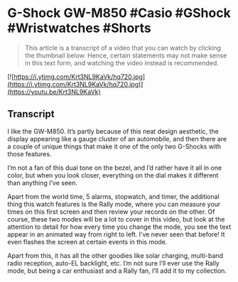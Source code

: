# G-Shock GW-M850 #Casio #GShock #Wristwatches #Shorts

> This article is a transcript of a video that you can watch by clicking the thumbnail below. Hence, certain statements may not make sense in this text form, and watching the video instead is recommended.

[![https://i.ytimg.com/Krt3NL9KaVk/hq720.jpg](https://i.ytimg.com/Krt3NL9KaVk/hq720.jpg)](https://youtu.be/Krt3NL9KaVk)

## Transcript

I like the GW-M850. It’s partly because of this neat design aesthetic, the display appearing like a gauge cluster of an automobile, and then there are a couple of unique things that make it one of the only two G-Shocks with those features.

I’m not a fan of this dual tone on the bezel, and I’d rather have it all in one color, but when you look closer, everything on the dial makes it different than anything I’ve seen.

Apart from the world time, 5 alarms, stopwatch, and timer, the additional thing this watch features is the Rally mode, where you can measure your times on this first screen and then review your records on the other. Of course, these two modes will be a lot to cover in this video, but look at the attention to detail for how every time you change the mode, you see the text appear in an animated way from right to left. I’ve never seen that before! It even flashes the screen at certain events in this mode.

Apart from this, it has all the other goodies like solar charging, multi-band radio reception, auto-EL backlight, etc. I’m not sure I’ll ever use the Rally mode, but being a car enthusiast and a Rally fan, I’ll add it to my collection.

